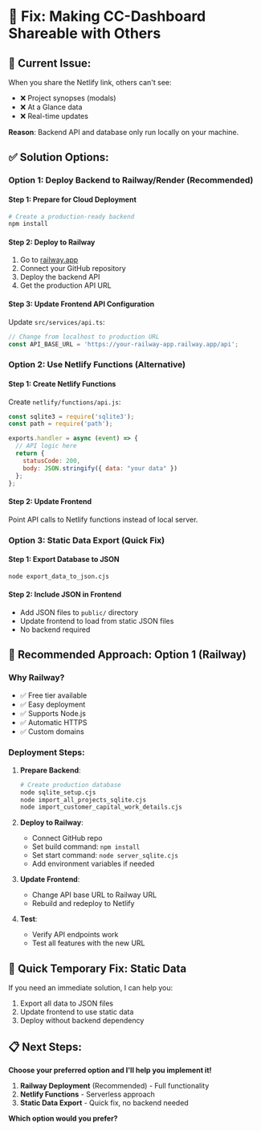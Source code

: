 # 🔧 Fix: Making CC-Dashboard Shareable with Others

## 🚨 **Current Issue:**
When you share the Netlify link, others can't see:
- ❌ Project synopses (modals)
- ❌ At a Glance data
- ❌ Real-time updates

**Reason**: Backend API and database only run locally on your machine.

## ✅ **Solution Options:**

### **Option 1: Deploy Backend to Railway/Render (Recommended)**

#### **Step 1: Prepare for Cloud Deployment**
```bash
# Create a production-ready backend
npm install
```

#### **Step 2: Deploy to Railway**
1. Go to [railway.app](https://railway.app)
2. Connect your GitHub repository
3. Deploy the backend API
4. Get the production API URL

#### **Step 3: Update Frontend API Configuration**
Update `src/services/api.ts`:
```typescript
// Change from localhost to production URL
const API_BASE_URL = 'https://your-railway-app.railway.app/api';
```

### **Option 2: Use Netlify Functions (Alternative)**

#### **Step 1: Create Netlify Functions**
Create `netlify/functions/api.js`:
```javascript
const sqlite3 = require('sqlite3');
const path = require('path');

exports.handler = async (event) => {
  // API logic here
  return {
    statusCode: 200,
    body: JSON.stringify({ data: "your data" })
  };
};
```

#### **Step 2: Update Frontend**
Point API calls to Netlify functions instead of local server.

### **Option 3: Static Data Export (Quick Fix)**

#### **Step 1: Export Database to JSON**
```bash
node export_data_to_json.cjs
```

#### **Step 2: Include JSON in Frontend**
- Add JSON files to `public/` directory
- Update frontend to load from static JSON files
- No backend required

## 🎯 **Recommended Approach: Option 1 (Railway)**

### **Why Railway?**
- ✅ Free tier available
- ✅ Easy deployment
- ✅ Supports Node.js
- ✅ Automatic HTTPS
- ✅ Custom domains

### **Deployment Steps:**

1. **Prepare Backend**:
   ```bash
   # Create production database
   node sqlite_setup.cjs
   node import_all_projects_sqlite.cjs
   node import_customer_capital_work_details.cjs
   ```

2. **Deploy to Railway**:
   - Connect GitHub repo
   - Set build command: `npm install`
   - Set start command: `node server_sqlite.cjs`
   - Add environment variables if needed

3. **Update Frontend**:
   - Change API base URL to Railway URL
   - Rebuild and redeploy to Netlify

4. **Test**:
   - Verify API endpoints work
   - Test all features with the new URL

## 🔄 **Quick Temporary Fix: Static Data**

If you need an immediate solution, I can help you:
1. Export all data to JSON files
2. Update frontend to use static data
3. Deploy without backend dependency

## 📋 **Next Steps:**

**Choose your preferred option and I'll help you implement it!**

1. **Railway Deployment** (Recommended) - Full functionality
2. **Netlify Functions** - Serverless approach
3. **Static Data Export** - Quick fix, no backend needed

**Which option would you prefer?** 